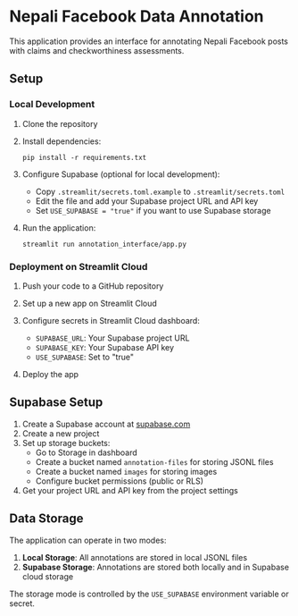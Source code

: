 # Nepali Facebook Data Annotation

This application provides an interface for annotating Nepali Facebook posts with claims and checkworthiness assessments.

## Setup

### Local Development

1. Clone the repository
2. Install dependencies:
   ```
   pip install -r requirements.txt
   ```
3. Configure Supabase (optional for local development):
   - Copy `.streamlit/secrets.toml.example` to `.streamlit/secrets.toml`
   - Edit the file and add your Supabase project URL and API key
   - Set `USE_SUPABASE = "true"` if you want to use Supabase storage

4. Run the application:
   ```
   streamlit run annotation_interface/app.py
   ```

### Deployment on Streamlit Cloud

1. Push your code to a GitHub repository
2. Set up a new app on Streamlit Cloud
3. Configure secrets in Streamlit Cloud dashboard:
   - `SUPABASE_URL`: Your Supabase project URL
   - `SUPABASE_KEY`: Your Supabase API key
   - `USE_SUPABASE`: Set to "true"
   
4. Deploy the app

## Supabase Setup

1. Create a Supabase account at [supabase.com](https://supabase.com)
2. Create a new project
3. Set up storage buckets:
   - Go to Storage in dashboard
   - Create a bucket named `annotation-files` for storing JSONL files
   - Create a bucket named `images` for storing images
   - Configure bucket permissions (public or RLS)
4. Get your project URL and API key from the project settings

## Data Storage

The application can operate in two modes:

1. **Local Storage**: All annotations are stored in local JSONL files
2. **Supabase Storage**: Annotations are stored both locally and in Supabase cloud storage

The storage mode is controlled by the `USE_SUPABASE` environment variable or secret.
